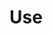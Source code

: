 # Use 
<code><link rel="stylesheet" href="https://cdn.jsdelivr.net/gh/SazumiVicky/no-copas-article@main/copas.css"></code>
